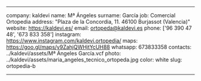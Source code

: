 ---

company: kaldevi
name: Mª Ángeles
surname: García
job: Comercial Ortopedia
address: "Plaza de la Concordia, 11. 46100 Burjassot (Valencia)"
website: https://kaldevi.es/
email: ortopeda@kaldevi.es
phone: ['96 390 47 48', '673 833 358']
instagram: https://www.instagram.com/kaldevi.ortopedia/
maps: https://goo.gl/maps/y9ZahjQWHjtYcUH88
whatsapp: 673833358
contacts: ../kaldevi/assets/Mª Ángeles García.vcf
photo: ../kaldevi/assets/maria_angeles_tecnico_ortopeda.jpg
color: white
slug: ortopedia-b

---